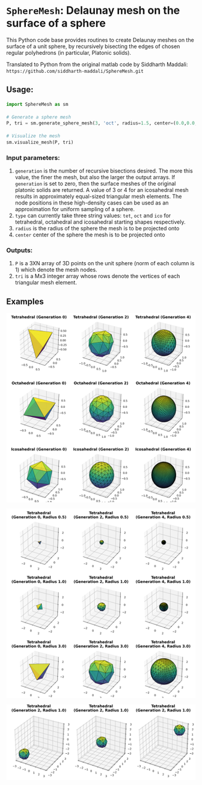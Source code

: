 # `SphereMesh`: Delaunay mesh on the surface of a sphere

This Python code base provides routines to create Delaunay meshes on the surface of a unit sphere, by recursively bisecting the edges of chosen regular polyhedrons (in particular, Platonic solids). 

Translated to Python from the original matlab code by Siddharth Maddali: `https://github.com/siddharth-maddali/SphereMesh.git`

## Usage: 
```python
import SphereMesh as sm

# Generate a sphere mesh
P, tri = sm.generate_sphere_mesh(3, 'oct', radius=1.5, center=(0.0,0.0,0.0))

# Visualize the mesh
sm.visualize_mesh(P, tri)
```
### Input parameters:
1. `generation` is the number of recursive bisections desired. The more this value, the finer the mesh, but also the larger the output arrays. If `generation` is set to zero, then the surface meshes of the original platonic solids are returned. A value of 3 or 4 for an icosahedral mesh results in approximately equal-sized triangular mesh elements. The node positions in these high-density cases can be used as an approximation for uniform sampling of a sphere.
1. `type` can currently take three string values: `tet`, `oct` and `ico` for tetrahedral, octahedral and icosahedral starting shapes respectively. 
1. `radius` is the radius of the sphere the mesh is to be projected onto
1. `center` center of the sphere the mesh is to be projected onto

### Outputs:
1. `P` is a 3XN array of 3D points on the unit sphere (norm of each column is 1) which denote the mesh nodes. 
1. `tri` is a Mx3 integer array whose rows denote the vertices of each triangular mesh element. 

## Examples
![Created using matplotlib](python_meshes.png  "Mesh examples using `sm.generate_sphere_mesh()`. Varying mesh types and generations.")


![Created using matplotlib](python_meshes_scaled.png  "Mesh examples using `sm.generate_sphere_mesh(). Varying sphere scale and generations.`")


![Created using matplotlib](python_meshes_shifted.png  "Mesh examples using `sm.generate_sphere_mesh(). Varying sphere centers.`")
